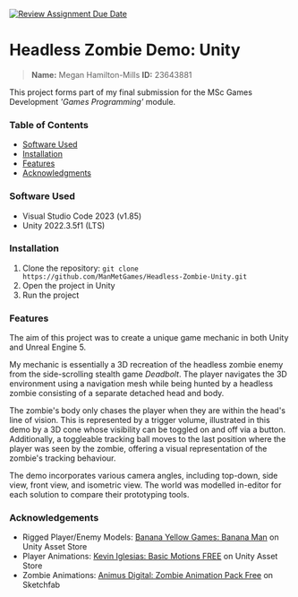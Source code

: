 [![Review Assignment Due Date](https://classroom.github.com/assets/deadline-readme-button-24ddc0f5d75046c5622901739e7c5dd533143b0c8e959d652212380cedb1ea36.svg)](https://classroom.github.com/a/uYY8lrdZ)

# Headless Zombie Demo: Unity

> **Name:** Megan Hamilton-Mills
> **ID:** 23643881

This project forms part of my final submission for the MSc Games Development *'Games Programming'* module.

### Table of Contents

- [Software Used](#software-used)
- [Installation](#installation)
- [Features](#features)
- [Acknowledgments](#acknowledgments)

### Software Used

- Visual Studio Code 2023 (v1.85)
- Unity 2022.3.5f1 (LTS)

### Installation

1.  Clone the repository: `git clone https://github.com/ManMetGames/Headless-Zombie-Unity.git`
2.  Open the project in Unity
3.  Run the project

### Features

The aim of this project was to create a unique game mechanic in both Unity and Unreal Engine 5.

My mechanic is essentially a 3D recreation of the headless zombie enemy from the side-scrolling stealth game *Deadbolt*. The player navigates the 3D environment using a navigation mesh while being hunted by a headless zombie consisting of a separate detached head and body.

The zombie's body only chases the player when they are within the head's line of vision. This is represented by a trigger volume, illustrated in this demo by a 3D cone whose visibility can be toggled on and off via a button. Additionally, a toggleable tracking ball moves to the last position where the player was seen by the zombie, offering a visual representation of the zombie's tracking behaviour.

The demo incorporates various camera angles, including top-down, side view, front view, and isometric view. The world was modelled in-editor for each solution to compare their prototyping tools.

### Acknowledgements

- Rigged Player/Enemy Models: [Banana Yellow Games: Banana Man](https://assetstore.unity.com/packages/3d/characters/humanoids/banana-man-196830) on Unity Asset Store
- Player Animations: [Kevin Iglesias: Basic Motions FREE](https://assetstore.unity.com/packages/3d/animations/basic-motions-free-154271#content) on Unity Asset Store
- Zombie Animations: [Animus Digital: Zombie Animation Pack Free](https://assetstore.unity.com/packages/3d/animations/zombie-animation-pack-free-150219) on Sketchfab